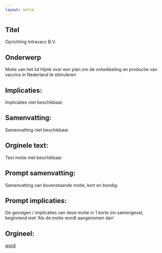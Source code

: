 ```yaml
---
layout: motie
---
```

## Titel
Oprichting Intravacc B.V.
## Onderwerp
Motie van het lid Hijink over een plan om de ontwikkeling en productie van vaccins in Nederland te stimuleren
## Implicaties:
Implicaties niet beschikbaar.
## Samenvatting:
Samenvatting niet beschikbaar.
## Orginele text:
Text motie niet beschikbaar.

## Prompt samenvatting:
Samenvatting van bovenstaande motie, kort en bondig:


## Prompt implicaties:
De gevolgen / implicaties van deze motie in 1 korte zin samengevat, beginnend met 'Als de motie wordt aangenomen dan' 

## Orgineel:
[word](https://gegevensmagazijn.tweedekamer.nl/OData/v4/2.0/Document(ede9d2db-89a5-47b9-b559-b7033e52b1eb)/resource)
